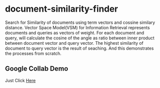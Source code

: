 # document-similarity-finder

Search for Similarity of documents using term vectors and cossine similary distance. Vector Space Model(VSM) for Information Retrieval represents documents and queries as vectors of weight.  For each document and query, will calculate the cosine of the angle as ratio between inner product between document vector and query vector. The highest similarity of document to query vector is the result of seaching. And this demonstrates the processes from scratch.

## Google Collab Demo
Just Click [Here](https://colab.research.google.com/drive/1W5_BqnBKSAuZUPzdRUdmUrTD3T9FOBwM?usp=sharing)
